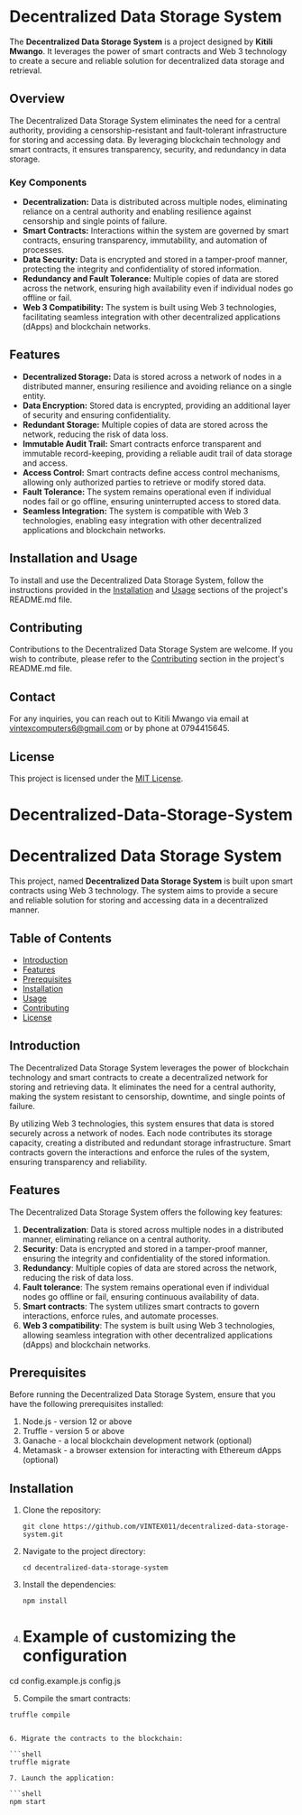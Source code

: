 
# Decentralized Data Storage System

The **Decentralized Data Storage System** is a project designed by **Kitili Mwango**. It leverages the power of smart contracts and Web 3 technology to create a secure and reliable solution for decentralized data storage and retrieval.

## Overview

The Decentralized Data Storage System eliminates the need for a central authority, providing a censorship-resistant and fault-tolerant infrastructure for storing and accessing data. By leveraging blockchain technology and smart contracts, it ensures transparency, security, and redundancy in data storage.

### Key Components

- **Decentralization:** Data is distributed across multiple nodes, eliminating reliance on a central authority and enabling resilience against censorship and single points of failure.
- **Smart Contracts:** Interactions within the system are governed by smart contracts, ensuring transparency, immutability, and automation of processes.
- **Data Security:** Data is encrypted and stored in a tamper-proof manner, protecting the integrity and confidentiality of stored information.
- **Redundancy and Fault Tolerance:** Multiple copies of data are stored across the network, ensuring high availability even if individual nodes go offline or fail.
- **Web 3 Compatibility:** The system is built using Web 3 technologies, facilitating seamless integration with other decentralized applications (dApps) and blockchain networks.

## Features

- **Decentralized Storage:** Data is stored across a network of nodes in a distributed manner, ensuring resilience and avoiding reliance on a single entity.
- **Data Encryption:** Stored data is encrypted, providing an additional layer of security and ensuring confidentiality.
- **Redundant Storage:** Multiple copies of data are stored across the network, reducing the risk of data loss.
- **Immutable Audit Trail:** Smart contracts enforce transparent and immutable record-keeping, providing a reliable audit trail of data storage and access.
- **Access Control:** Smart contracts define access control mechanisms, allowing only authorized parties to retrieve or modify stored data.
- **Fault Tolerance:** The system remains operational even if individual nodes fail or go offline, ensuring uninterrupted access to stored data.
- **Seamless Integration:** The system is compatible with Web 3 technologies, enabling easy integration with other decentralized applications and blockchain networks.

## Installation and Usage

To install and use the Decentralized Data Storage System, follow the instructions provided in the [Installation](#installation) and [Usage](#usage) sections of the project's README.md file.

## Contributing

Contributions to the Decentralized Data Storage System are welcome. If you wish to contribute, please refer to the [Contributing](#contributing) section in the project's README.md file.

## Contact

For any inquiries, you can reach out to Kitili Mwango via email at [vintexcomputers6@gmail.com](mailto:vintexcomputers6@gmail.com) or by phone at 0794415645.

## License

This project is licensed under the [MIT License](LICENSE).

# Decentralized-Data-Storage-System
# Decentralized Data Storage System

This project, named **Decentralized Data Storage System** is built upon smart contracts using Web 3 technology. The system aims to provide a secure and reliable solution for storing and accessing data in a decentralized manner.

## Table of Contents

- [Introduction](#introduction)
- [Features](#features)
- [Prerequisites](#prerequisites)
- [Installation](#installation)
- [Usage](#usage)
- [Contributing](#contributing)
- [License](#license)

## Introduction

The Decentralized Data Storage System leverages the power of blockchain technology and smart contracts to create a decentralized network for storing and retrieving data. It eliminates the need for a central authority, making the system resistant to censorship, downtime, and single points of failure.

By utilizing Web 3 technologies, this system ensures that data is stored securely across a network of nodes. Each node contributes its storage capacity, creating a distributed and redundant storage infrastructure. Smart contracts govern the interactions and enforce the rules of the system, ensuring transparency and reliability.

## Features

The Decentralized Data Storage System offers the following key features:

1. **Decentralization**: Data is stored across multiple nodes in a distributed manner, eliminating reliance on a central authority.
2. **Security**: Data is encrypted and stored in a tamper-proof manner, ensuring the integrity and confidentiality of the stored information.
3. **Redundancy**: Multiple copies of data are stored across the network, reducing the risk of data loss.
4. **Fault tolerance**: The system remains operational even if individual nodes go offline or fail, ensuring continuous availability of data.
5. **Smart contracts**: The system utilizes smart contracts to govern interactions, enforce rules, and automate processes.
6. **Web 3 compatibility**: The system is built using Web 3 technologies, allowing seamless integration with other decentralized applications (dApps) and blockchain networks.

## Prerequisites

Before running the Decentralized Data Storage System, ensure that you have the following prerequisites installed:

1. Node.js - version 12 or above
2. Truffle - version 5 or above
3. Ganache - a local blockchain development network (optional)
4. Metamask - a browser extension for interacting with Ethereum dApps (optional)

## Installation

1. Clone the repository:

   ```shell
   git clone https://github.com/VINTEX011/decentralized-data-storage-system.git
2. Navigate to the project directory:

   ```shell
   cd decentralized-data-storage-system
3. Install the dependencies:

   ```shell
   npm install
   
 4. # Example of customizing the configuration
cd config.example.js config.js

 5. Compile the smart contracts:

   ```shell
   truffle compile


6. Migrate the contracts to the blockchain:

   ```shell
   truffle migrate
   
7. Launch the application:

   ```shell
   npm start




